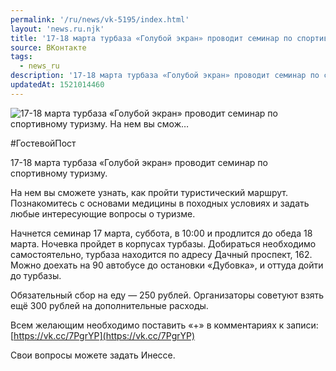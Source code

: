 ```yaml
---
permalink: '/ru/news/vk-5195/index.html'
layout: 'news.ru.njk'
title: '17-18 марта турбаза «Голубой экран» проводит семинар по спортивному туризму. На нем вы смож'
source: ВКонтакте
tags:
  - news_ru
description: '17-18 марта турбаза «Голубой экран» проводит семинар по спортивному туризму. На нем вы смож…'
updatedAt: 1521014460
---
```

![17-18 марта турбаза «Голубой экран» проводит семинар по спортивному туризму. На нем вы смож…](https://sun9-11.userapi.com/impf/c840232/v840232394/956e1/0iH0B0Fbkzs.jpg?size=1280x720&quality=96&sign=65d0264c08b633419a2bf5dd6895ad31&c_uniq_tag=5hVpBnSRrteIVlgaioWfIoxJ9zip7ORTQKuEpMxUZsA&type=album)

#ГостевойПост

17-18 марта турбаза «Голубой экран» проводит семинар по спортивному туризму.

На нем вы сможете узнать, как пройти туристический маршрут. Познакомитесь с основами медицины в походных условиях и задать любые интересующие вопросы о туризме.

Начнется семинар 17 марта, суббота, в 10:00 и продлится до обеда 18 марта. Ночевка пройдет в корпусах турбазы. Добираться необходимо самостоятельно, турбаза находится по адресу Дачный проспект, 162. Можно доехать на 90 автобусе до остановки «Дубовка», и оттуда дойти до турбазы.

Обязательный сбор на еду — 250 рублей. Организаторы советуют взять ещё 300 рублей на дополнительные расходы.

Всем желающим необходимо поставить «+» в комментариях к записи: [https://vk.cc/7PgrYP](https://vk.cc/7PgrYP)

Свои вопросы можете задать Инессе.
